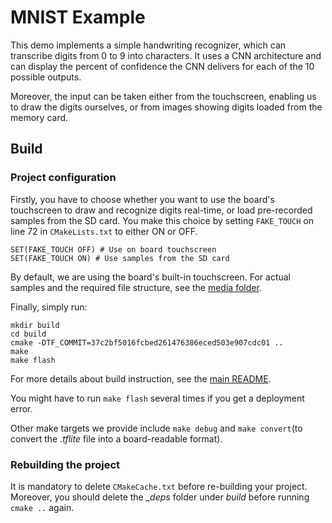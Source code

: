 # MNIST Example

This demo implements a simple handwriting recognizer, which can transcribe digits from 0 to 9 into characters. It uses a CNN architecture and can display the percent of confidence the CNN delivers for each of the 10 possible outputs.

Moreover, the input can be taken either from the touchscreen, enabling us to draw the digits ourselves, or from images showing digits loaded from the memory card.

## Build
### Project configuration
Firstly, you have to choose whether you want to use the board's touchscreen to draw and recognize digits real-time, or load pre-recorded samples from the SD card. You make this choice by setting ```FAKE_TOUCH``` on line 72 in ```CMakeLists.txt``` to either ON or OFF.
```
SET(FAKE_TOUCH OFF) # Use on board touchscreen
SET(FAKE_TOUCH ON) # Use samples from the SD card
```
By default, we are using the board's built-in touchscreen.
For actual samples and the required file structure, see the [media folder](https://github.com/PhilippvK/stm32-tflm-demos/blob/master/media/README.md). 

Finally, simply run:
```
mkdir build
cd build
cmake -DTF_COMMIT=37c2bf5016fcbed261476386eced503e907cdc01 ..
make
make flash
```
For more details about build instruction, see the [main README](https://github.com/PhilippvK/stm32-tflm-demos/blob/master/README.md).

You might have to run ```make flash``` several times if you get a deployment error.

Other make targets we provide include ```make debug``` and ```make convert```(to convert the *.tflite* file into a board-readable format).

### Rebuilding the project
It is mandatory to delete ```CMakeCache.txt``` before re-building your project. Moreover, you should delete the *_deps* folder under *build* before running ```cmake ..``` again.
